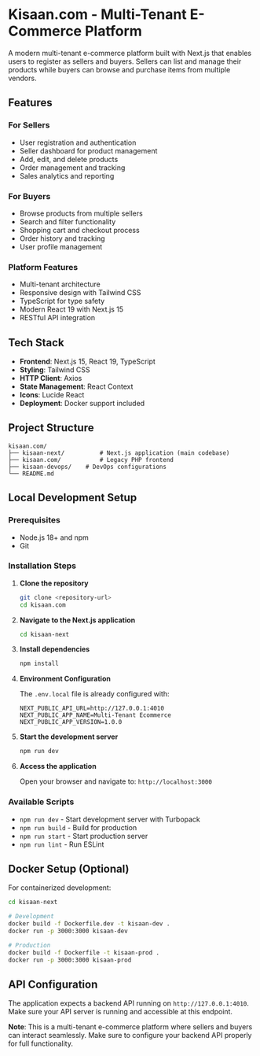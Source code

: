# Kisaan.com - Multi-Tenant E-Commerce Platform

A modern multi-tenant e-commerce platform built with Next.js that enables users to register as sellers and buyers. Sellers can list and manage their products while buyers can browse and purchase items from multiple vendors.

## Features

### For Sellers

- User registration and authentication
- Seller dashboard for product management
- Add, edit, and delete products
- Order management and tracking
- Sales analytics and reporting

### For Buyers

- Browse products from multiple sellers
- Search and filter functionality
- Shopping cart and checkout process
- Order history and tracking
- User profile management

### Platform Features

- Multi-tenant architecture
- Responsive design with Tailwind CSS
- TypeScript for type safety
- Modern React 19 with Next.js 15
- RESTful API integration

## Tech Stack

- **Frontend**: Next.js 15, React 19, TypeScript
- **Styling**: Tailwind CSS
- **HTTP Client**: Axios
- **State Management**: React Context
- **Icons**: Lucide React
- **Deployment**: Docker support included

## Project Structure

```
kisaan.com/
├── kisaan-next/          # Next.js application (main codebase)
├── kisaan.com/           # Legacy PHP frontend
├── kisaan-devops/    # DevOps configurations
└── README.md
```

## Local Development Setup

### Prerequisites

- Node.js 18+ and npm
- Git

### Installation Steps

1. **Clone the repository**

   ```bash
   git clone <repository-url>
   cd kisaan.com
   ```

2. **Navigate to the Next.js application**

   ```bash
   cd kisaan-next
   ```

3. **Install dependencies**

   ```bash
   npm install
   ```

4. **Environment Configuration**

   The `.env.local` file is already configured with:

   ```env
   NEXT_PUBLIC_API_URL=http://127.0.0.1:4010
   NEXT_PUBLIC_APP_NAME=Multi-Tenant Ecommerce
   NEXT_PUBLIC_APP_VERSION=1.0.0
   ```

5. **Start the development server**

   ```bash
   npm run dev
   ```

6. **Access the application**

   Open your browser and navigate to: `http://localhost:3000`

### Available Scripts

- `npm run dev` - Start development server with Turbopack
- `npm run build` - Build for production
- `npm run start` - Start production server
- `npm run lint` - Run ESLint

## Docker Setup (Optional)

For containerized development:

```bash
cd kisaan-next

# Development
docker build -f Dockerfile.dev -t kisaan-dev .
docker run -p 3000:3000 kisaan-dev

# Production
docker build -f Dockerfile -t kisaan-prod .
docker run -p 3000:3000 kisaan-prod
```

## API Configuration

The application expects a backend API running on `http://127.0.0.1:4010`. Make sure your API server is running and accessible at this endpoint.

**Note**: This is a multi-tenant e-commerce platform where sellers and buyers can interact seamlessly. Make sure to configure your backend API properly for full functionality.
